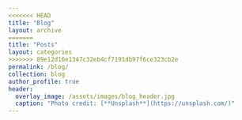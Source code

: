 ```yaml
---
<<<<<<< HEAD
title: "Blog"
layout: archive
=======
title: "Posts"
layout: categories
>>>>>>> 89e12d16e1347c32eb4cf7191db97f6ce323cb2e
permalink: /blog/
collection: blog
author_profile: true
header:
  overlay_image: /assets/images/blog_header.jpg
  caption: "Photo credit: [**Unsplash**](https://unsplash.com/)"
---
```

<!-- <h3 class="archive__subtitle">{{ site.data.ui-text[site.locale].recent_posts | default: "Recent Posts" }}</h3>

{% for post in paginator.posts %}
  {% include archive-single.html %}
{% endfor %}

{% include paginator.html %} -->

<!-- {% for post in site.posts %}
{% include archive-single.html %}  
{% endfor %} -->
